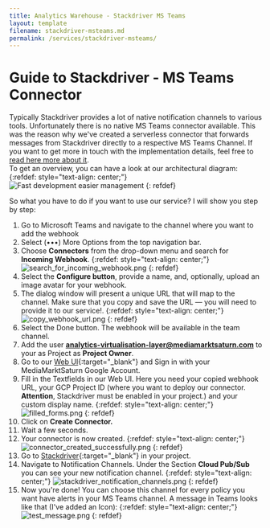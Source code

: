 ```yaml
---
title: Analytics Warehouse - Stackdriver MS Teams
layout: template
filename: stackdriver-msteams.md
permalink: /services/stackdriver-msteams/
--- 
```

# Guide to Stackdriver - MS Teams Connector
Typically Stackdriver provides a lot of native notification channels to various tools. Unfortunately there is no native MS Teams connector available. This was the reason why we've created a serverless connector that forwards messages from Stackdriver directly to a respective MS Teams Channel. If you want to get more in touch with the implementation details, feel free to [read here more about it]({{site.baseurl}}/arch-principles-tenet/stackdriver-msteams/).<br/>
To get an overview, you can have a look at our architectural diagram:
{:refdef: style="text-align: center;"}
![Fast development easier management]({{site.baseurl}}/2-arch-principles-tenet/stackdriver-msteams/Stackdriver-MSTeams-Integration.png)
{: refdef}



So what you have to do if you want to use our service? I will show you step by step: 

1. Go to Microsoft Teams and navigate to the channel where you want to add the webhook 
2. Select (•••) More Options from the top navigation bar.
3. Choose **Connectors** from the drop-down menu and search for **Incoming Webhook**.
    {:refdef: style="text-align: center;"}
    ![search_for_incoming_webhook.png]({{site.baseurl}}/3-services/stackdriver-msteams/search_for_incoming_webhook.png)
    {: refdef}
4. Select the **Configure button**, provide a name, and, optionally, upload an image avatar for your webhook.
5. The dialog window will present a unique URL that will map to the channel. Make sure that you copy and save the URL — you will need to provide it to our service!.
    {:refdef: style="text-align: center;"}
    ![copy_webhook_url.png]({{site.baseurl}}/3-services/stackdriver-msteams/copy_webhook_url.png)
    {: refdef}
6. Select the Done button. The webhook will be available in the team channel.
7. Add the user **analytics-virtualisation-layer@mediamarktsaturn.com** to your as Project as **Project Owner**. 
8. Go to our [Web UI](https://stackdriver-msteams-connector-web-ui-lbxce2mtxa-ew.a.run.app){:target="_blank"} and Sign in with your MediaMarktSaturn Google Account. 
9. Fill in the Textfields in our Web UI. Here you need your copied webhook URL, your GCP Project ID (where you want to deploy our connector.  **Attention**, Stackdriver must be enabled in your project.) and your custom display name. 
     {:refdef: style="text-align: center;"}
    ![filled_forms.png]({{site.baseurl}}/3-services/stackdriver-msteams/filled_forms.png)
    {: refdef}
10. Click on **Create Connector.** 
11. Wait a few seconds.
12. Your connector is now created.
    {:refdef: style="text-align: center;"}
    ![connector_created_successfully.png]({{site.baseurl}}/3-services/stackdriver-msteams/connector_created_successfully.png)
    {: refdef}
13. Go to [Stackdriver](https://console.cloud.google.com/monitoring){:target="_blank"} in your project.
14. Navigate to Notification Channels. Under the Section **Cloud Pub/Sub** you can see your new notification channel. 
    {:refdef: style="text-align: center;"}
    ![stackdriver_notification_channels.png]({{site.baseurl}}/3-services/stackdriver-msteams/stackdriver_notification_channels.png)
    {: refdef}
15. Now you're done! You can choose this channel for every policy you want have alerts in your MS Teams channel. A message in Teams looks like that (I've added an Icon): 
    {:refdef: style="text-align: center;"}
    ![test_message.png]({{site.baseurl}}/3-services/stackdriver-msteams/test_message.png)
    {: refdef}






